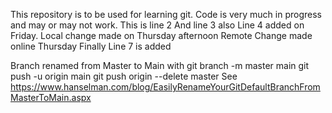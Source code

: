 This repository is to be used for learning git. Code is very much in progress and may or may not work.
This is line 2
And line 3 also
Line 4 added on Friday.
Local change made on Thursday afternoon
Remote Change made online Thursday
Finally Line 7 is added

Branch renamed from Master to Main with
    git branch -m master main
    git push -u origin main
    git push origin --delete master
        See https://www.hanselman.com/blog/EasilyRenameYourGitDefaultBranchFromMasterToMain.aspx